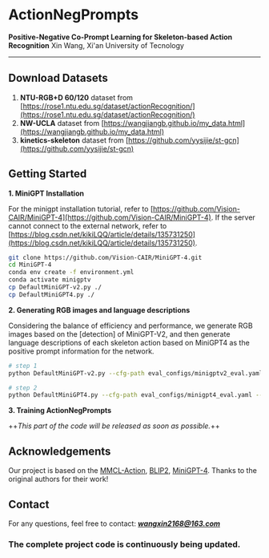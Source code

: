 # ActionNegPrompts
**Positive-Negative Co-Prompt Learning for Skeleton-based Action Recognition**
Xin Wang, Xi'an University of Tecnology

---

## Download Datasets
1. **NTU-RGB+D 60/120** dataset from [https://rose1.ntu.edu.sg/dataset/actionRecognition/](https://rose1.ntu.edu.sg/dataset/actionRecognition/)
2. **NW-UCLA** dataset from [https://wangjiangb.github.io/my_data.html](https://wangjiangb.github.io/my_data.html)
3. **kinetics-skeleton** dataset from [https://github.com/yysijie/st-gcn](https://github.com/yysijie/st-gcn)


## Getting Started
**1. MiniGPT Installation**

For the minigpt installation tutorial, refer to [https://github.com/Vision-CAIR/MiniGPT-4](https://github.com/Vision-CAIR/MiniGPT-4). If the server cannot connect to the external network, refer to [https://blog.csdn.net/kikiLQQ/article/details/135731250](https://blog.csdn.net/kikiLQQ/article/details/135731250).

```bash
git clone https://github.com/Vision-CAIR/MiniGPT-4.git
cd MiniGPT-4
conda env create -f environment.yml
conda activate minigptv
cp DefaultMiniGPT-v2.py ./
cp DefaultMiniGPT4.py ./
```

**2. Generating RGB images and language descriptions**

Considering the balance of efficiency and performance, we generate RGB images based on the [detection] of MiniGPT-V2, and then generate language descriptions of each skeleton action based on MiniGPT4 as the positive prompt information for the network.

```bash
# step 1
python DefaultMiniGPT-v2.py --cfg-path eval_configs/minigptv2_eval.yaml --save-path "your save path for rgb images" --videos-path "your videos path" --gpu-id 0

# step 2
python DefaultMiniGPT4.py --cfg-path eval_configs/minigpt4_eval.yaml --save-path "your save path for language descriptions" --images-path "your images path from step 1" --gpu-id 0
```

**3. Training ActionNegPrompts**

++*This part of the code will be released as soon as possible.*++

## Acknowledgements

Our project is based on the [MMCL-Action](https://github.com/liujf69/MMCL-Action), [BLIP2](https://huggingface.co/docs/transformers/main/model_doc/blip-2), [MiniGPT-4](https://github.com/Vision-CAIR/MiniGPT-4). Thanks to the original authors for their work!

## Contact

For any questions, feel free to contact: ***wangxin2168@163.com***

### The complete project code is continuously being updated.
